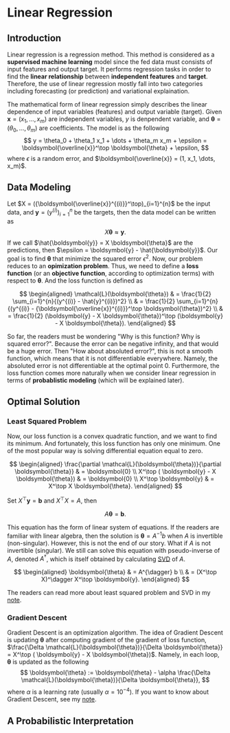 # Linear Regression

## Introduction

Linear regression is a regression method. This method is considered as a **supervised machine learning** model since the fed data must consists of input features and output target. It performs regression tasks in order to find the **linear relationship** between **independent features** and **target**. Therefore, the use of linear regression mostly fall into two categories including forecasting (or prediction) and variational explaination.

The mathematical form of linear regression simply describes the linear dependence of input variables (features) and output variable (target). Given $\boldsymbol{x} = (x_1, \dots , x_m)$ are independent variables, $y$ is denpendent variable, and $\boldsymbol{\theta} = (\theta_0, \dots, \theta_m)$ are coefficients. The model is as the following
$$
y = \theta_0 + \theta_1 x_1 + \dots + \theta_m x_m + \epsilon = \boldsymbol{\overline{x}}^\top \boldsymbol{\theta} + \epsilon,
$$
where $\epsilon$ is a random error, and $\boldsymbol{\overline{x}} = (1, x_1, \dots, x_m)$.

## Data Modeling

Let $X = ({\boldsymbol{\overline{x}}^{(i)}}^\top)_{i=1}^{n}$ be the input data, and $\boldsymbol{y} = (y^{(i)})_{i=1}^{n}$ be the targets, then the data model can be written as
$$
X \boldsymbol{\theta} \approx \boldsymbol{y}.
$$
If we call $\hat{\boldsymbol{y}} = X \boldsymbol{\theta}$ are the predictions, then $\epsilon = \boldsymbol{y} - \hat{\boldsymbol{y}}$. Our goal is to find $\boldsymbol{\theta}$ that minimize the squared error $\epsilon^2$. Now, our problem reduces to an **opimization problem**. Thus, we need to define a **loss function** (or an **objective function**, according to optimization terms) with respect to $\boldsymbol{\theta}$. And the loss function is defined as

$$
\begin{aligned}
\mathcal{L}(\boldsymbol{\theta}) & = \frac{1}{2} \sum_{i=1}^{n}{(y^{(i)} - \hat{y}^{(i)})^2} \\
& = \frac{1}{2} \sum_{i=1}^{n}{(y^{(i)} - {\boldsymbol{\overline{x}}^{(i)}}^\top \boldsymbol{\theta})^2} \\
& = \frac{1}{2} (\boldsymbol{y} - X \boldsymbol{\theta})^\top (\boldsymbol{y} - X \boldsymbol{\theta}).
\end{aligned}
$$

So far, the readers must be wondering "Why is this function? Why is squared error?". Because the error can be negative infinity, and that would be a huge error. Then "How about absoluted error?", this is not a smooth function, which means that it is not differentiable everywhere. Namely, the absoluted error is not differentiable at the optimal point $0$. Furthermore, the loss function comes more naturally when we consider linear regression in terms of **probablistic modeling** (which will be explained later).

## Optimal Solution

### Least Squared Problem

Now, our loss function is a convex quadratic function, and we want to find its minimum. And fortunately, this loss function has only one minimum. One of the most popular way is solving differential equation equal to zero.

$$
\begin{aligned}
\frac{\partial \mathcal{L}(\boldsymbol{\theta})}{\partial \boldsymbol{\theta}} & = \boldsymbol{0} \\
X^\top ( \boldsymbol{y} - X \boldsymbol{\theta}) & = \boldsymbol{0} \\
X^\top \boldsymbol{y} & = X^\top X \boldsymbol{\theta}.
\end{aligned}
$$

Set $X^\top \boldsymbol{y} = \boldsymbol{b}$ and $X^\top X = A$, then

$$
A \boldsymbol{\theta} = \boldsymbol{b}.
$$

This equation has the form of linear system of equations. If the readers are familiar with linear algebra, then the solution is $\boldsymbol{\theta} = A^{-1} b$ when $A$ is invertible (non-singular). However, this is not the end of our story. What if $A$ is not invertible (singular). We still can solve this equation with pseudo-inverse of $A$, denoted $A^{\dagger}$, which is itself obtained by calculating [SVD](https://www2.math.uconn.edu/~leykekhman/courses/MATH3795/Lectures/Lecture_9_Linear_least_squares_SVD.pdf) of $A$.

$$
\begin{aligned}
\boldsymbol{\theta} & = A^{\dagger} b \\
& = (X^\top X)^\dagger X^\top \boldsymbol{y}.
\end{aligned}
$$

The readers can read more about least squared problem and SVD in my [note](fdshk).

### Gradient Descent

Gradient Descent is an optimization algorithm. The idea of Gradient Descent is updating $\boldsymbol{\theta}$ after computing gradient of the gradient of loss function,
$\frac{\Delta \mathcal{L}(\boldsymbol{\theta})}{\Delta \boldsymbol{\theta}} = X^\top ( \boldsymbol{y} - X \boldsymbol{\theta})$. Namely, in each loop, $\boldsymbol{\theta}$ is updated as the following
$$
\boldsymbol{\theta} := \boldsymbol{\theta} - \alpha \frac{\Delta \mathcal{L}(\boldsymbol{\theta})}{\Delta \boldsymbol{\theta}},
$$
where $\alpha$ is a learning rate (usually $\alpha = 10^{-4}$). If you want to know about Gradient Descent, see my [note](fdsa).

## A Probabilistic Interpretation


